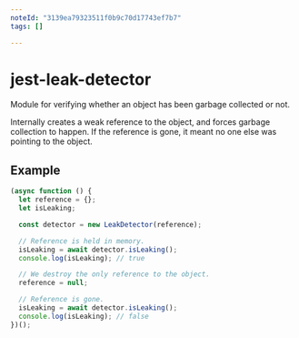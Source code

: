 ```yaml
---
noteId: "3139ea79323511f0b9c70d17743ef7b7"
tags: []

---
```


# jest-leak-detector

Module for verifying whether an object has been garbage collected or not.

Internally creates a weak reference to the object, and forces garbage collection to happen. If the reference is gone, it meant no one else was pointing to the object.

## Example

```javascript
(async function () {
  let reference = {};
  let isLeaking;

  const detector = new LeakDetector(reference);

  // Reference is held in memory.
  isLeaking = await detector.isLeaking();
  console.log(isLeaking); // true

  // We destroy the only reference to the object.
  reference = null;

  // Reference is gone.
  isLeaking = await detector.isLeaking();
  console.log(isLeaking); // false
})();
```
